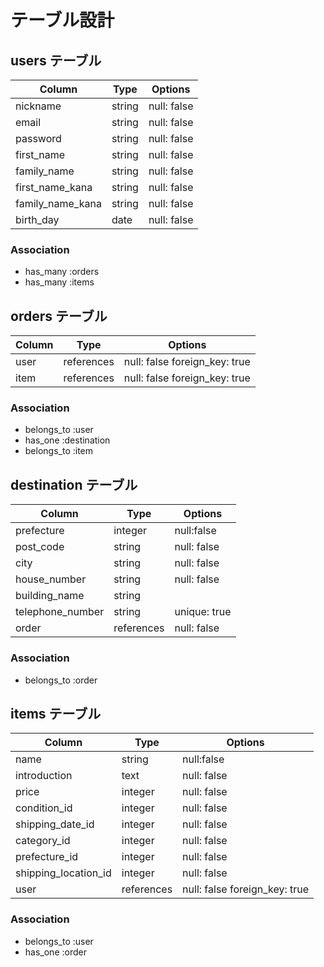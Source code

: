 # テーブル設計

## users テーブル

| Column            | Type      | Options     |
| --------          | --------- | ----------- |
| nickname          | string    | null: false |
| email             | string    | null: false |
| password          | string    | null: false |
| first_name        | string    | null: false |
| family_name       | string    | null: false |
| first_name_kana   | string    | null: false |
| family_name_kana  | string    | null: false |
| birth_day         | date      | null: false |

### Association

- has_many :orders
- has_many :items

## orders テーブル

| Column            | Type      | Options                      |
| ------            | --------- | -----------                  |
| user              | references| null: false foreign_key: true|
| item              | references| null: false foreign_key: true|

### Association

- belongs_to :user
- has_one :destination
- belongs_to :item

## destination テーブル

| Column           | Type      | Options       |
| ------           | ---------- | ------------ |
| prefecture       | integer    | null:false   |
| post_code        | string     | null: false  |
| city             | string     | null: false  |
| house_number     | string     | null: false  |
| building_name    | string     |              |
| telephone_number | string     | unique: true |
| order            | references | null: false  |

### Association

- belongs_to :order

## items テーブル

| Column               | Type      | Options                      |
| ---------------------| ----------| ---------------------------  |
| name                 | string    | null:false                   |
| introduction         | text      | null: false                  |
| price                | integer   | null: false                  |
| condition_id         | integer   | null: false                  |
| shipping_date_id     | integer   | null: false                  |
| category_id          | integer   | null: false                  |
| prefecture_id        | integer   | null: false                  |
| shipping_location_id | integer   | null: false                  |
| user                 | references| null: false foreign_key: true|

### Association

- belongs_to :user
- has_one    :order